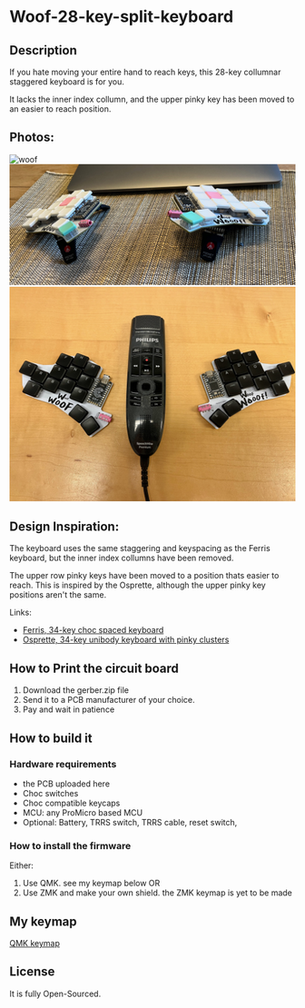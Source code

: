 # Woof-28-key-split-keyboard

## Description

If you hate moving your entire hand to reach keys, this 28-key collumnar staggered keyboard is for you.

It lacks the inner index collumn, and the upper pinky key has been moved to an easier to reach position. 

## Photos:

![woof](woof.jpeg)
![woof2](woof2.jpeg)
![woof3](woof3.jpeg)

## Design Inspiration:
The keyboard uses the same staggering and keyspacing as the Ferris keyboard, but the inner index collumns have been removed. 

The upper row pinky keys have been moved to a position thats easier to reach. This is inspired by the Osprette, although the upper pinky key positions aren't the same.

Links:
* [Ferris, 34-key choc spaced keyboard](https://github.com/pierrechevalier83/ferris)
* [Osprette, 34-key unibody keyboard with pinky clusters](https://github.com/smores56/osprette)

## How to Print the circuit board

1. Download the gerber.zip file
2. Send it to a PCB manufacturer of your choice.
3. Pay and wait in patience

## How to build it

### Hardware requirements

* the PCB uploaded here
* Choc switches
* Choc compatible keycaps
* MCU: any ProMicro based MCU
* Optional: Battery, TRRS switch, TRRS cable, reset switch, 

### How to install the firmware

Either:
1. Use QMK. see my keymap below
OR
2. Use ZMK and make your own shield. the ZMK keymap is yet to be made

## My keymap

[QMK keymap](https://github.com/mrkskk/qmk_firmware/tree/my_branch/keyboards/woof)

## License
It is fully Open-Sourced.

